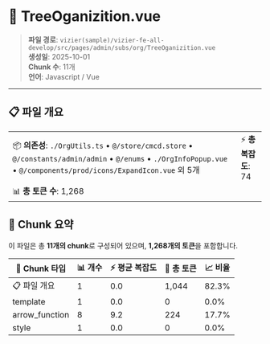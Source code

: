 # 📄 TreeOganizition.vue

> **파일 경로**: `vizier(sample)/vizier-fe-all-develop/src/pages/admin/subs/org/TreeOganizition.vue`  
> **생성일**: 2025-10-01  
> **Chunk 수**: 11개  
> **언어**: Javascript / Vue
---





## 📋 파일 개요

| | |
|--|--|
| 📦 **의존성**: `./OrgUtils.ts` • `@/store/cmcd.store` • `@/constants/admin/admin` • `@/enums` • `./OrgInfoPopup.vue` • `@/components/prod/icons/ExpandIcon.vue` 외 5개 | ⚡ **총 복잡도**: 74 |
| 📊 **총 토큰 수**: 1,268 |  |






## 🧩 Chunk 요약

이 파일은 총 **11개의 chunk**로 구성되어 있으며, **1,268개의 토큰**을 포함합니다.

| 🧩 Chunk 타입 | 📊 개수 | ⚡ 평균 복잡도 | 📝 총 토큰 | 📈 비율 |
|---------------|--------|-------------|----------|--------|
| 📋 파일 개요 | 1 | 0.0 | 1,044 | 82.3% |
| template | 1 | 0.0 | 0 | 0.0% |
| arrow_function | 8 | 9.2 | 224 | 17.7% |
| style | 1 | 0.0 | 0 | 0.0% |

